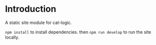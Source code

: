 # Introduction

A static site module for cat-logic.

`npm install` to install dependencies.
then `npm run develop` to run the site locally.
